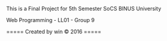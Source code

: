 This is a Final Project for 5th Semester SoCS BINUS University

Web Programming - LL01 - Group 9

=====  Created by win © 2016  =====
